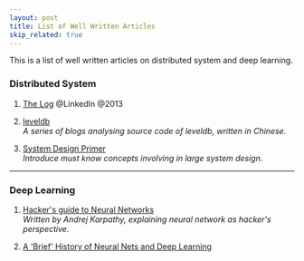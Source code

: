 ```yaml
---
layout: post
title: List of Well Written Articles
skip_related: true
---
```


This is a list of well written articles on distributed system and deep learning.

### Distributed System
1. [The Log][1] @LinkedIn @2013

2. [leveldb][2]    
   *A series of blogs analysing source code of leveldb, written in Chinese.*

3. [System Design Primer][3]    
   *Introduce must know concepts involving in large system design.*

----

### Deep Learning
1. [Hacker's guide to Neural Networks][5]    
   *Written by Andrej Karpathy, explaining neural network as hacker's perspective.*

2. [A 'Brief' History of Neural Nets and Deep Learning][4]

[1]: https://engineering.linkedin.com/distributed-systems/log-what-every-software-engineer-should-know-about-real-time-datas-unifying
[2]: https://dirtysalt.github.io/leveldb.html
[3]: https://github.com/donnemartin/system-design-primer
[4]: http://www.andreykurenkov.com/writing/a-brief-history-of-neural-nets-and-deep-learning/
[5]: http://karpathy.github.io/neuralnets/


